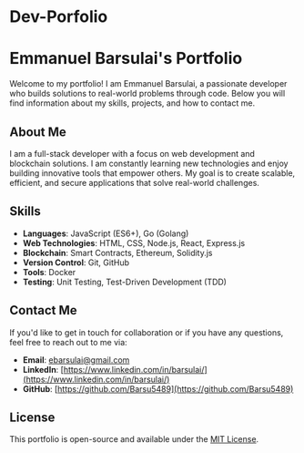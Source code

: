 # Dev-Porfolio
# Emmanuel Barsulai's Portfolio

Welcome to my portfolio! I am Emmanuel Barsulai, a passionate developer who builds solutions to real-world problems through code. Below you will find information about my skills, projects, and how to contact me.

## About Me

I am a full-stack developer with a focus on web development and blockchain solutions. I am constantly learning new technologies and enjoy building innovative tools that empower others. My goal is to create scalable, efficient, and secure applications that solve real-world challenges.

## Skills

- **Languages**: JavaScript (ES6+), Go (Golang)
- **Web Technologies**: HTML, CSS, Node.js, React, Express.js
- **Blockchain**: Smart Contracts, Ethereum, Solidity.js
- **Version Control**: Git, GitHub
- **Tools**: Docker
- **Testing**: Unit Testing, Test-Driven Development (TDD)


## Contact Me

If you'd like to get in touch for collaboration or if you have any questions, feel free to reach out to me via:

- **Email**: [ebarsulai@gmail.com](mailto:ebarsulai@gmail.com)
- **LinkedIn**: [https://www.linkedin.com/in/barsulai/](https://www.linkedin.com/in/barsulai/)
- **GitHub**: [https://github.com/Barsu5489](https://github.com/Barsu5489)

## License

This portfolio is open-source and available under the [MIT License](LICENSE).
